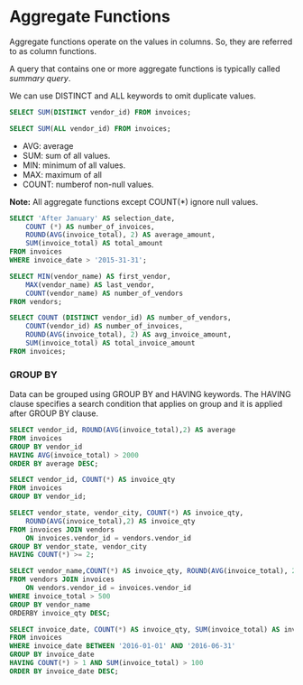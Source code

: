 # Aggregate Functions

Aggregate functions operate on the values in columns. So, they are referred to as column functions.

A query that contains one or more aggregate functions is typically called *summary query*.

We can use DISTINCT and ALL keywords to omit duplicate values.

```sql
SELECT SUM(DISTINCT vendor_id) FROM invoices;

SELECT SUM(ALL vendor_id) FROM invoices;
```

- AVG: average
- SUM: sum of all values.
- MIN: minimum of all values.
- MAX: maximum of all
- COUNT: numberof non-null values.

**Note:** All aggregate functions except COUNT(*) ignore null values.

```sql
SELECT 'After January' AS selection_date,
    COUNT (*) AS number_of_invoices,
    ROUND(AVG(invoice_total), 2) AS average_amount,
    SUM(invoice_total) AS total_amount
FROM invoices
WHERE invoice_date > '2015-31-31';
```

```sql
SELECT MIN(vendor_name) AS first_vendor,
    MAX(vendor_name) AS last_vendor,
    COUNT(vendor_name) AS number_of_vendors
FROM vendors;
```

```sql
SELECT COUNT (DISTINCT vendor_id) AS number_of_vendors,
    COUNT(vendor_id) AS number_of_invoices,
    ROUND(AVG(invoice_total), 2) AS avg_invoice_amount,
    SUM(invoice_total) AS total_invoice_amount
FROM invoices;
```

### GROUP BY

Data can be grouped using GROUP BY and HAVING keywords.
The HAVING clause specifies a search condition that applies on group and it is applied after GROUP BY clause.

```sql
SELECT vendor_id, ROUND(AVG(invoice_total),2) AS average
FROM invoices
GROUP BY vendor_id
HAVING AVG(invoice_total) > 2000
ORDER BY average DESC;
```

```sql
SELECT vendor_id, COUNT(*) AS invoice_qty
FROM invoices
GROUP BY vendor_id;
```

```sql
SELECT vendor_state, vendor_city, COUNT(*) AS invoice_qty,
    ROUND(AVG(invoice_total),2) AS invoice_qty
FROM invoices JOIN vendors
    ON invoices.vendor_id = vendors.vendor_id
GROUP BY vendor_state, vendor_city
HAVING COUNT(*) >= 2;
```

```sql
SELECT vendor_name,COUNT(*) AS invoice_qty, ROUND(AVG(invoice_total), 2) AS invoice_avg
FROM vendors JOIN invoices 
    ON vendors.vendor_id = invoices.vendor_id
WHERE invoice_total > 500
GROUP BY vendor_name
ORDERBY invoice_qty DESC;
```

```sql
SELECT invoice_date, COUNT(*) AS invoice_qty, SUM(invoice_total) AS invoice_sum
FROM invoices
WHERE invoice_date BETWEEN '2016-01-01' AND '2016-06-31'
GROUP BY invoice_date
HAVING COUNT(*) > 1 AND SUM(invoice_total) > 100
ORDER BY invoice_date DESC;
```

